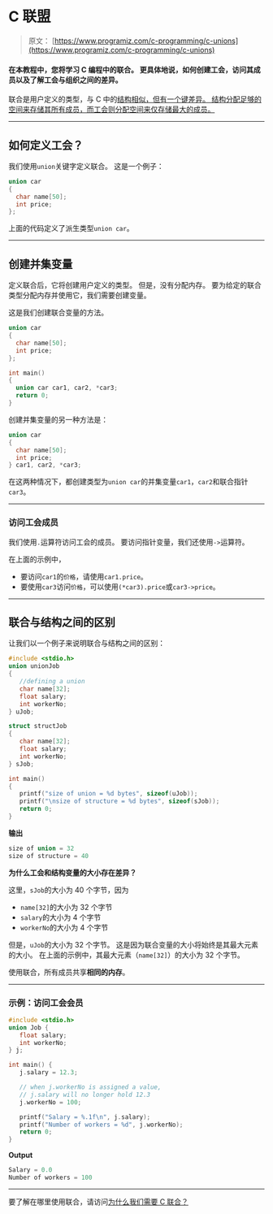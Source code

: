 # C 联盟

> 原文： [https://www.programiz.com/c-programming/c-unions](https://www.programiz.com/c-programming/c-unions)

#### 在本教程中，您将学习 C 编程中的联合。 更具体地说，如何创建工会，访问其成员以及了解工会与组织之间的差异。

联合是用户定义的类型，与 C 中的[结构相似，但有一个键差异。 结构分配足够的空间来存储其所有成员，而工会则分配空间来仅存储最大的成员。](/c-programming/c-structures)

* * *

## 如何定义工会？

我们使用`union`关键字定义联合。 这是一个例子：

```c
union car
{
  char name[50];
  int price;
};

```

上面的代码定义了派生类型`union car`。

* * *

## 创建并集变量

定义联合后，它将创建用户定义的类型。 但是，没有分配内存。 要为给定的联合类型分配内存并使用它，我们需要创建变量。

这是我们创建联合变量的方法。

```c
union car
{
  char name[50];
  int price;
};

int main()
{
  union car car1, car2, *car3;
  return 0;
}

```

创建并集变量的另一种方法是：

```c
union car
{
  char name[50];
  int price;
} car1, car2, *car3;

```

在这两种情况下，都创建类型为`union car`的并集变量`car1`，`car2`和联合指针`car3`。

* * *

### 访问工会成员

我们使用`.`运算符访问工会的成员。 要访问指针变量，我们还使用`->`运算符。

在上面的示例中，

*   要访问`car1`的`价格`，请使用`car1.price`。
*   要使用`car3`访问`价格`，可以使用`(*car3).price`或`car3->price`。

* * *

## 联合与结构之间的区别

让我们以一个例子来说明联合与结构之间的区别：

```c
#include <stdio.h>
union unionJob
{
   //defining a union
   char name[32];
   float salary;
   int workerNo;
} uJob;

struct structJob
{
   char name[32];
   float salary;
   int workerNo;
} sJob;

int main()
{
   printf("size of union = %d bytes", sizeof(uJob));
   printf("\nsize of structure = %d bytes", sizeof(sJob));
   return 0;
} 
```

**输出**

```c
size of union = 32
size of structure = 40

```

**为什么工会和结构变量的大小存在差异？**

这里，`sJob`的大小为 40 个字节，因为

*   `name[32]`的大小为 32 个字节
*   `salary`的大小为 4 个字节
*   `workerNo`的大小为 4 个字节

但是，`uJob`的大小为 32 个字节。 这是因为联合变量的大小将始终是其最大元素的大小。 在上面的示例中，其最大元素（`name[32]`）的大小为 32 个字节。

使用联合，所有成员共享**相同的内存**。

* * *

### 示例：访问工会会员

```c
#include <stdio.h>
union Job {
   float salary;
   int workerNo;
} j;

int main() {
   j.salary = 12.3;

   // when j.workerNo is assigned a value,
   // j.salary will no longer hold 12.3
   j.workerNo = 100;

   printf("Salary = %.1f\n", j.salary);
   printf("Number of workers = %d", j.workerNo);
   return 0;
}
```

**Output**

```c
Salary = 0.0
Number of workers = 100

```

* * *

要了解在哪里使用联合，请访问[为什么我们需要 C 联合？](https://stackoverflow.com/questions/252552/why-do-we-need-c-unions)